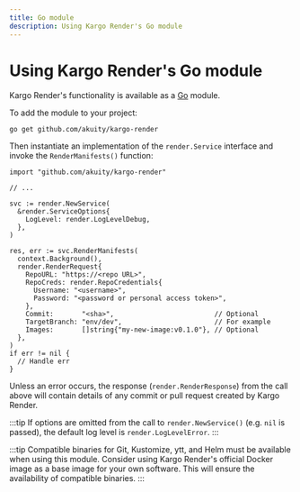```yaml
---
title: Go module
description: Using Kargo Render's Go module
---
```


# Using Kargo Render's Go module

Kargo Render's functionality is available as a [Go](https://go.dev/) module.

To add the module to your project:

```shell
go get github.com/akuity/kargo-render
```

Then instantiate an implementation of the `render.Service` interface and
invoke the `RenderManifests()` function:

```golang
import "github.com/akuity/kargo-render"

// ...

svc := render.NewService(
  &render.ServiceOptions{
    LogLevel: render.LogLevelDebug,
  },
)

res, err := svc.RenderManifests(
  context.Background(),
  render.RenderRequest{
    RepoURL: "https://<repo URL>",
    RepoCreds: render.RepoCredentials{
      Username: "<username>",
      Password: "<password or personal access token>",
    },
    Commit:       "<sha>",                         // Optional
    TargetBranch: "env/dev",                       // For example
    Images:       []string{"my-new-image:v0.1.0"}, // Optional
  },
)
if err != nil {
  // Handle err
}
```

Unless an error occurs, the response (`render.RenderResponse`) from the call
above will contain details of any commit or pull request created by Kargo
Render.

:::tip
If options are omitted from the call to `render.NewService()` (e.g. `nil`
is passed), the default log level is `render.LogLevelError`.
:::

:::tip
Compatible binaries for Git, Kustomize, ytt, and Helm must be available when
using this module. Consider using Kargo Render's official Docker image as a base
image for your own software. This will ensure the availability of compatible
binaries.
:::
